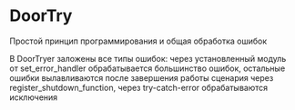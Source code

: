 # DoorTry
Простой принцип программирования и общая обработка ошибок

В DoorTryer заложены все типы ошибок: 
через установленный модуль от set_error_handler обрабатывается большинство ошибок, 
остальные ошибки вылавливаются после завершения работы сценария через register_shutdown_function, через try-catch-error обрабатываются исключения

<!--stackedit_data:
eyJoaXN0b3J5IjpbMTAwNTI0MDg1NiwxMjA2NDIwMjcwLC0zMz
gxNzA1MjhdfQ==
-->